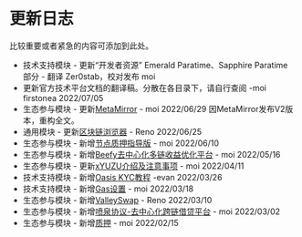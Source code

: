 # 更新日志

比较重要或者紧急的内容可添加到此处。

- 技术支持模块 - 更新“开发者资源” Emerald Paratime、Sapphire Paratime 部分 - 翻译 Zer0stab，校对发布 moi
- 更新官方技术平台文档的翻译稿。分散在各目录下，请自行查阅 -moi firstonea 2022/07/05
- 生态参与模块 - 更新[MetaMirror](./ecosystem_paticipate/nft/MetaMirror/MetaMirror.md) - moi 2022/06/29  因MetaMirror发布V2版本，重构全文。
- 通用模块 - 更新[区块链浏览器](./general/browser/browser.md) - Reno 2022/06/25
- 生态参与模块 - 新增[节点质押指导版](./ecosystem_paticipate/node/节点搭建指导版.md) - moi 2022/06/10
- 生态参与模块 - 新增[Beefy去中心化多链收益优化平台](./ecosystem_paticipate/dex/Beefy/Beefy.md) - moi 2022/05/16
- 生态参与模块 - 更新[xYUZU介绍及注意事项](./ecosystem_paticipate/dex/yuzuswap/xYUZU介绍及注意事项.md) - moi 2022/04/11
- 技术支持模块 - 新增[Oasis KYC教程](./dev_support/oasis_kyc/oasis_kyc.md) -evan 2022/03/26
- 技术支持模块 - 新增[Gas设置](./dev_support/Gas设置/Gas设置.md) - moi 2022/03/18
- 生态参与模块 - 新增[ValleySwap](./ecosystem_paticipate/dex/ValleySwap/ValleySwap.md) - Reno 2022/03/10
- 生态参与模块 - 新增[喷泉协议-去中心化跨链借贷平台](ecosystem_paticipate/lending/FountainProtocol/FountainProtocol.md) - moi 2022/03/02
- 生态参与模块 - 新增[质押](./ecosystem_paticipate/质押.md) - moi 2022/02/15
